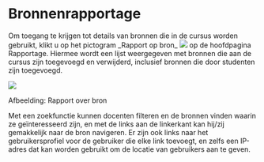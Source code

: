 # Bronnenrapportage

Om toegang te krijgen tot details van bronnen die in de cursus worden gebruikt, klikt u op het pictogram \_Rapport op bron\_ ![](../../.gitbook/assets/graphics55%20%283%29.png) op de hoofdpagina Rapportage. Hiermee wordt een lijst weergegeven met bronnen die aan de cursus zijn toegevoegd en verwijderd, inclusief bronnen die door studenten zijn toegevoegd.

![](../../.gitbook/assets/graphics57%20%281%29.png)

Afbeelding: Rapport over bron

Met een zoekfunctie kunnen docenten filteren en de bronnen vinden waarin ze geïnteresseerd zijn, en met de links aan de linkerkant kan hij/zij gemakkelijk naar de bron navigeren. Er zijn ook links naar het gebruikersprofiel voor de gebruiker die elke link toevoegt, en zelfs een IP-adres dat kan worden gebruikt om de locatie van gebruikers aan te geven.

